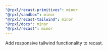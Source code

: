 ```yaml
---
"@rpxl/recast-primitives": minor
"@rpxl/sandbox": minor
"@rpxl/recast-tailwind": minor
"@rpxl/docs": minor
"@rpxl/recast": minor
---
```


Add responsive tailwind functionality to recast.
